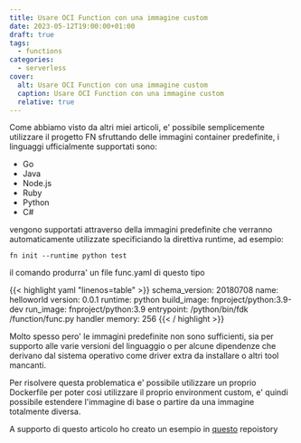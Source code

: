```yaml
---
title: Usare OCI Function con una immagine custom
date: 2023-05-12T19:00:00+01:00
draft: true
tags:
  - functions
categories:
  - serverless
cover:
  alt: Usare OCI Function con una immagine custom
  caption: Usare OCI Function con una immagine custom
  relative: true
---
```


Come abbiamo visto da altri miei articoli, e' possibile semplicemente utilizzare il progetto FN sfruttando delle immagini container predefinite, i linguaggi ufficialmente supportati sono:

* Go
* Java
* Node.js
* Ruby
* Python
* C# 

vengono supportati attraverso della immagini predefinite che verranno automaticamente utilizzate specificiando la direttiva runtime, ad esempio:

```console
fn init --runtime python test
```

il comando produrra' un file func.yaml di questo tipo

{{< highlight yaml "linenos=table" >}}
schema_version: 20180708
name: helloworld
version: 0.0.1
runtime: python
build_image: fnproject/python:3.9-dev
run_image: fnproject/python:3.9
entrypoint: /python/bin/fdk /function/func.py handler
memory: 256
{{< / highlight >}}

Molto spesso pero' le immagini predefinite non sono sufficienti, sia per supporto alle varie versioni del linguaggio o per alcune dipendenze che derivano dal sistema operativo come driver extra da installare o altri tool mancanti.

Per risolvere questa problematica e' possibile utilizzare un proprio Dockerfile per poter cosi utilizzare il proprio environment custom, e' quindi possibile estendere l'immagine di base o partire da una immagine totalmente diversa.

A supporto di questo articolo ho creato un esempio in [questo]() repoistory